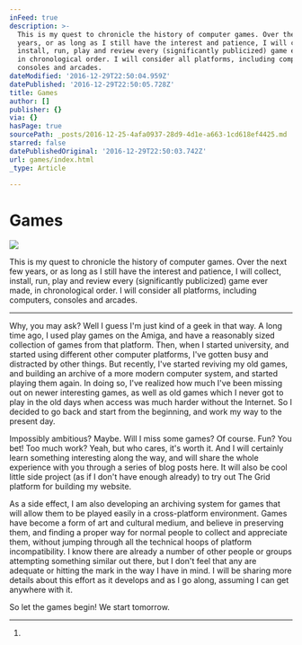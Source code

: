 ```yaml
---
inFeed: true
description: >-
  This is my quest to chronicle the history of computer games. Over the next few
  years, or as long as I still have the interest and patience, I will collect,
  install, run, play and review every (significantly publicized) game ever made,
  in chronological order. I will consider all platforms, including computers,
  consoles and arcades.
dateModified: '2016-12-29T22:50:04.959Z'
datePublished: '2016-12-29T22:50:05.728Z'
title: Games
author: []
publisher: {}
via: {}
hasPage: true
sourcePath: _posts/2016-12-25-4afa0937-28d9-4d1e-a663-1cd618ef4425.md
starred: false
datePublishedOriginal: '2016-12-29T22:50:03.742Z'
url: games/index.html
_type: Article

---
```

# Games
![](https://the-grid-user-content.s3-us-west-2.amazonaws.com/9e29940f-7fe2-4b05-95e5-678915ff8cf9.jpg)

This is my quest to chronicle the history of computer games. Over the next few years, or as long as I still have the interest and patience, I will collect, install, run, play and review every (significantly publicized) game ever made, in chronological order. I will consider all platforms, including computers, consoles and arcades.

---

Why, you may ask? Well I guess I'm just kind of a geek in that way. A long time ago, I used play games on the Amiga, and have a reasonably sized collection of games from that platform. Then, when I started university, and started using different other computer platforms, I've gotten busy and distracted by other things. But recently, I've started reviving my old games, and building an archive of a more modern computer system, and started playing them again. In doing so, I've realized how much I've been missing out on newer interesting games, as well as old games which I never got to play in the old days when access was much harder without the Internet. So I decided to go back and start from the beginning, and work my way to the present day.

Impossibly ambitious? Maybe. Will I miss some games? Of course. Fun? You bet! Too much work? Yeah, but who cares, it's worth it. And I will certainly learn something interesting along the way, and will share the whole experience with you through a series of blog posts here. It will also be cool little side project (as if I don't have enough already) to try out The Grid platform for building my website.

As a side effect, I am also developing an archiving system for games that will allow them to be played easily in a cross-platform environment. Games have become a form of art and cultural medium, and believe in preserving them, and finding a proper way for normal people to collect and appreciate them, without jumping through all the technical hoops of platform incompatibility. I know there are already a number of other people or groups attempting something similar out there, but I don't feel that any are adequate or hitting the mark in the way I have in mind. I will be sharing more details about this effort as it develops and as I go along, assuming I can get anywhere with it.

So let the games begin! We start tomorrow.

---

1.